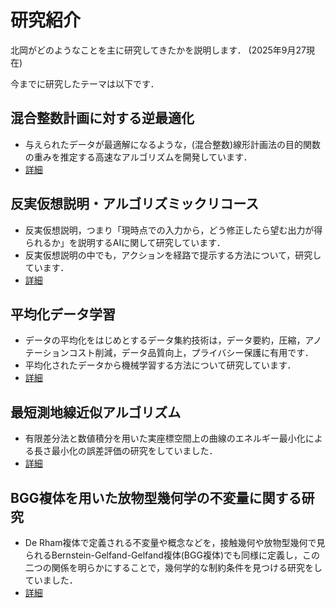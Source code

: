 # 研究紹介

北岡がどのようなことを主に研究してきたかを説明します．
(2025年9月27現在)

今までに研究したテーマは以下です．
## 混合整数計画に対する逆最適化
- 与えられたデータが最適解になるような，(混合整数)線形計画法の目的関数の重みを推定する高速なアルゴリズムを開発しています．
- <a href="{{ '/research_interest/inverse_optimization' | relative_url }}">詳細</a>

## 反実仮想説明・アルゴリズミックリコース
- 反実仮想説明，つまり「現時点での入力から，どう修正したら望む出力が得られるか」を説明するAIに関して研究しています．
- 反実仮想説明の中でも，アクションを経路で提示する方法について，研究しています．
- <a href="{{ '/research_interest/counterfactual_explanation' | relative_url }}">詳細</a>

## 平均化データ学習 
- データの平均化をはじめとするデータ集約技術は，データ要約，圧縮，アノテーションコスト削減，データ品質向上，プライバシー保護に有用です．
- 平均化されたデータから機械学習する方法について研究しています．
- <a href="{{ '/research_interest/averaged_data' | relative_url }}">詳細</a>

## 最短測地線近似アルゴリズム
- 有限差分法と数値積分を用いた実座標空間上の曲線のエネルギー最小化による長さ最小化の誤差評価の研究をしていました．
- <a href="{{ '/research_interest/geodesic' | relative_url }}">詳細</a>
    
## BGG複体を用いた放物型幾何学の不変量に関する研究
- De Rham複体で定義される不変量や概念などを，接触幾何や放物型幾何で見られるBernstein-Gelfand-Gelfand複体(BGG複体)でも同様に定義し，この二つの関係を明らかにすることで，幾何学的な制約条件を見つける研究をしていました．
- <a href="{{ '/research_interest/bgg_complex' | relative_url }}">詳細</a>

